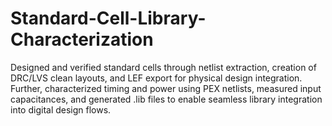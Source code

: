 # Standard-Cell-Library-Characterization
Designed and verified standard cells through netlist extraction, creation of DRC/LVS clean layouts, and LEF export for physical design integration. Further, characterized timing and power using PEX netlists, measured input capacitances, and generated .lib files to enable seamless library integration into digital design flows.
